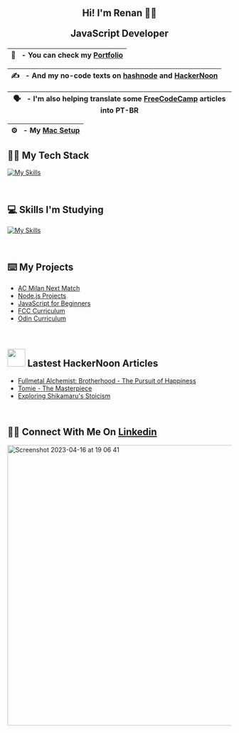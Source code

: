 ## <div align="center">Hi! I'm Renan 👋🏻<p> JavaScript Developer </p> </div>  
 

| 🪪  &nbsp; - You can check my [Portfolio](https://renanbotasse.github.io/)|
|-----------------------------------------|


| ✍️  &nbsp; - And my no-code texts on [hashnode](https://renanbotasse.hashnode.dev/) and [HackerNoon](https://hackernoon.com/u/renanb)|
|-----------------------------------------|

| 🗣️ &nbsp; - I'm also helping translate some [FreeCodeCamp](https://www.freecodecamp.org/portuguese/news/) articles into PT-BR |
|-----------------------------------------|

| ⚙️ &nbsp; - My [Mac Setup](https://github.com/renanbotasse/setup) |
|-----------------------------------------|

## 🧑‍💻 My Tech Stack

[![My Skills](https://skillicons.dev/icons?i=javascript,nodejs,mongodb,express,postman,react,html,css,git,github,visualstudio,md)](https://skillicons.dev)

<br>

## 💻 Skills I'm Studying

[![My Skills](https://skillicons.dev/icons?i=azure,cpp,docker,ts)](https://skillicons.dev)

<br>

## ⌨️ My Projects
- [AC Milan Next Match](https://github.com/renanbotasse/acmilan)
- [Node.js Projects](https://github.com/renanbotasse/nodejs-projects)
- [JavaScript for Beginners](https://github.com/renanbotasse/javascript-projects)
- [FCC Curriculum](https://github.com/renanbotasse/fccCurriculum)
- [Odin Curriculum](https://github.com/renanbotasse/Odin)
<br/>  


## <img src="https://hackernoon.imgix.net/hn-icon.png" width=40 height=40> Lastest HackerNoon Articles
- [Fullmetal Alchemist: Brotherhood - The Pursuit of Happiness](https://hackernoon.com/fullmetal-alchemist-brotherhood-the-pursuit-of-happiness)
- [Tomie - The Masterpiece](https://hackernoon.com/tomie-the-masterpiece)
- [Exploring Shikamaru's Stoicism](https://hackernoon.com/exploring-shikamarus-stoicism)

<br/>  

## 🙋‍♂️ Connect With Me On [Linkedin](https://www.linkedin.com/in/renan-botasse/)

<img width="630" alt="Screenshot 2023-04-16 at 19 06 41" src="https://user-images.githubusercontent.com/101360239/232332741-2b05b86d-a65e-42bf-92ec-46334613b545.png">


